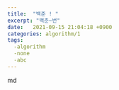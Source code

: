 ```yaml
---
title:  "백준 ! "
excerpt: "백준~번"
date:   2021-09-15 21:04:18 +0900
categories: algorithm/1
tags:
  -algorithm
  -none	
  -abc
---
```


md

